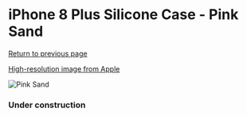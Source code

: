 # iPhone 8 Plus Silicone Case - Pink Sand

[Return to previous page](/iphone_7)

[High-resolution image from Apple](https://store.storeimages.cdn-apple.com/8756/as-images.apple.com/is/MQH22?wid=4500&hei=4500&fmt=png)

<div style="width: 384px"><img src="/everyphone/MQH22.png" alt="Pink Sand"></div>

### Under construction
